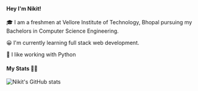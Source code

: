 #### Hey **I'm Nikit!**

  :mortar_board: I am a freshmen at Vellore Institute of Technology, Bhopal pursuing my Bachelors in Computer Science Engineering.

  :grinning: I'm currently learning full stack web development.

  :space_invader: I like working with Python

#### **My Stats** :man_technologist:

![Nikit's GitHub stats](https://github-readme-stats.vercel.app/api?username=sudo-nick16&show_icons=true&theme=radical)
